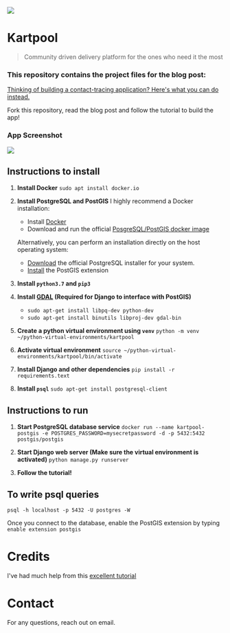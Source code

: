 ![](https://miro.medium.com/max/1920/1*sj0f0bLhCNBMlWam80drpQ.png)
# Kartpool
> Community driven delivery platform for the ones who need it the most

### This repository contains the project files for the blog post:
[Thinking of building a contact-tracing application? Here's what you can do instead.](https://medium.com/egen/thinking-of-building-a-contact-tracing-application-heres-what-you-can-do-instead-4522e1d98739)

Fork this repository, read the blog post and follow the tutorial to build the app!

### App Screenshot
![](https://miro.medium.com/max/1835/1*ROFwy3bSYmWy39qLmlTZTw.png)

## Instructions to install

1. **Install Docker**
    `sudo apt install docker.io`

2. **Install PostgreSQL and PostGIS**
I highly recommend a Docker installation:
    - Install [Docker](https://docs.docker.com/get-docker/)
    - Download and run the official [PosgreSQL/PostGIS docker image](https://registry.hub.docker.com/r/postgis/postgis/)

    Alternatively, you can perform an installation directly on the host operating system:
    - [Download](https://www.postgresql.org/download/) the official PostgreSQL installer for your system.
    - [Install](https://postgis.net/install/) the PostGIS extension

3. **Install `python3.7` and `pip3`**

4. **Install [GDAL](https://gdal.org/) (Required for Django to interface with PostGIS)**
    - `sudo apt-get install libpq-dev python-dev`
    - `sudo apt-get install binutils libproj-dev gdal-bin`

5. **Create a python virtual environment using `venv`**
    `python -m venv ~/python-virtual-environments/kartpool`

6. **Activate virtual environment**
    `source ~/python-virtual-environments/kartpool/bin/activate`

7. **Install Django and other dependencies**
    `pip install -r requirements.text`

8. **Install `psql`**
    `sudo apt-get install postgresql-client`

## Instructions to run

1. **Start PostgreSQL database service**
    `docker run --name kartpool-postgis -e POSTGRES_PASSWORD=mysecretpassword -d -p 5432:5432 postgis/postgis`

2. **Start Django web server (Make sure the virtual environment is activated)**
    `python manage.py runserver`

3. **Follow the tutorial!**


## To write psql queries
`psql -h localhost -p 5432 -U postgres -W`

Once you connect to the database, enable the PostGIS extension by typing `enable extension postgis`


# Credits

I've had much help from this [excellent tutorial](https://realpython.com/location-based-app-with-geodjango-tutorial/)

# Contact

For any questions, reach out on email.